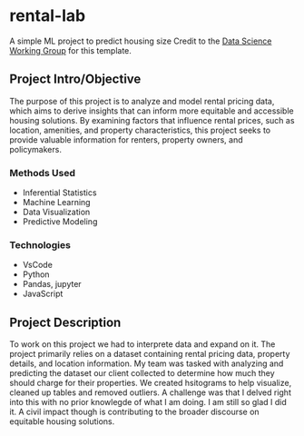 # rental-lab
A simple ML project to predict housing size
Credit to the [Data Science Working Group](http://datascience.codeforsanfrancisco.org) for this template.

## Project Intro/Objective
The purpose of this project is to analyze and model rental pricing data, which aims to derive insights that can inform more equitable and accessible housing solutions. By examining factors that influence rental prices, such as location, amenities, and property characteristics, this project seeks to provide valuable information for renters, property owners, and policymakers.

### Methods Used
* Inferential Statistics
* Machine Learning
* Data Visualization
* Predictive Modeling

### Technologies
* VsCode
* Python
* Pandas, jupyter
* JavaScript


## Project Description
To work on this project we had to interprete data and expand on it. The project primarily relies on a dataset containing rental pricing data, property details, and location information. My team was tasked with analyzing and predicting the dataset our client collected to determine how much they should charge for their properties. We created hsitograms to help visualize, cleaned up tables and removed outliers. A challenge was that I delved right into this with no prior knowlegde of what I am doing. I am still so glad I did it. A civil impact though is contributing to the broader discourse on equitable housing solutions.
